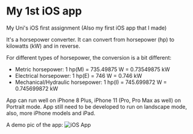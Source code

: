 # My 1st iOS app

My Uni's iOS first assignment (Also my first iOS app that I made)

It's a horsepower converter. It can convert from horsepower (hp) to kilowatts (kW) and in reverse.

For different types of horsepower, the conversion is a bit different:

* Metric horsepower: 1 hp(M) = 735.49875 W = 0.73549875 kW
* Electrical horsepower: 1 hp(E) = 746 W = 0.746 kW
* Mechanical/Hydraulic horsepower: 1 hp(I) = 745.699872 W = 0.745699872 kW

App can run well on iPhone 8 Plus, iPhone 11 (Pro, Pro Max as well) on Portrait mode. App still need to be developed to run on 
landscape mode, also, more iPhone models and iPad.

A demo pic of the app:
![iOS App](https://github.com/HenryNg101/Assignment-1-iOS-Development/blob/master/App_Screenshot.png)
